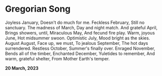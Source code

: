 # Gregorian Song

Joyless January,
Doesn't do much for me.
Feckless February,
Still no sanctuary.
The madness of March,
Day and night match.
And grateful April,
Brings showers, until,
Miraculous May,
And fecund fire play.
Warm, joyous June,
Hot midsummer swoon.
Optimistic July,
Mood bright as the skies.
August August,
Face up, we must,
To jealous September,
The hot days surrendered.
Restless October,
Summer's finally over.
Enraged November,
Bends all of the timber,
Enchanted December,
Yuletides to remember,
And warm, grateful shelter,
From Mother Earth's temper.

**20 March, 2023**

&nbsp;